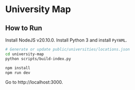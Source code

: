 # University Map

## How to Run

Install NodeJS v20.10.0.
Install Python 3 and install `PyYAML`.

```bash
# Generate or update public/universities/locations.json
cd university-map
python scripts/build-index.py

npm install
npm run dev
```

Go to http://localhost:3000.
